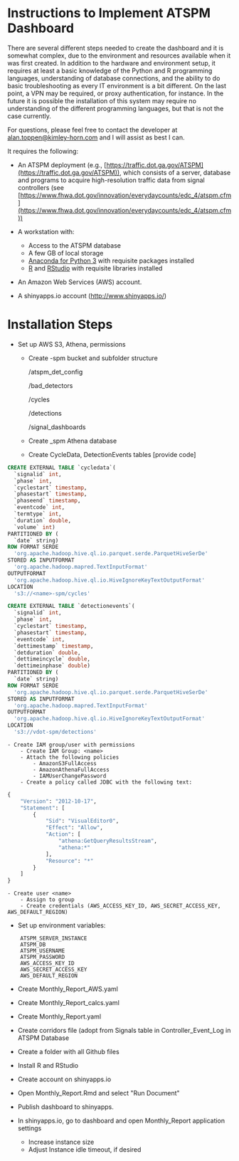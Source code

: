 Instructions to Implement ATSPM Dashboard
=========================================

There are several different steps needed to create the dashboard and it is somewhat complex, due to the environment and resources available when it was first created. In addition to the hardware and environment setup, it requires at least a basic knowledge of the Python and R programming languages, understanding of database connections, and the ability to do basic troubleshooting as every IT environment is a bit different. On the last point, a VPN may be required, or proxy authentication, for instance. In the future it is possible the installation of this system may require no understanding of the different programming languages, but that is not the case currently.

For questions, please feel free to contact the developer at [alan.toppen@kimley-horn.com](mailto:alan.toppen@kimley-horn.com?subject=ATSPM%20Dashboard%Installation%Question) and I will assist as best I can.

It requires the following:

- An ATSPM deployment (e.g., [https://traffic.dot.ga.gov/ATSPM](https://traffic.dot.ga.gov/ATSPM)), which consists of a server, database and programs to acquire high-resolution traffic data from signal controllers (see [https://www.fhwa.dot.gov/innovation/everydaycounts/edc_4/atspm.cfm](https://www.fhwa.dot.gov/innovation/everydaycounts/edc_4/atspm.cfm))

- A workstation with:
    - Access to the ATSPM database
    - A few GB of local storage
    - [Anaconda for Python 3](https://www.anaconda.com/) with requisite packages installed
    - [R](https://www.r-project.org/) and [RStudio](https://www.rstudio.com/) with requisite libraries installed

- An Amazon Web Services (AWS) account.

- A shinyapps.io account (http://www.shinyapps.io/)

# Installation Steps

- Set up AWS S3, Athena, permissions
    - Create <name>-spm bucket and subfolder structure
    
        /atspm_det_config
        
        /bad_detectors
        
        /cycles
        
        /detections
        
        /signal_dashboards

    - Create <name>_spm Athena database
    - Create CycleData, DetectionEvents tables [provide code]
    
```sql
CREATE EXTERNAL TABLE `cycledata`(
  `signalid` int, 
  `phase` int, 
  `cyclestart` timestamp, 
  `phasestart` timestamp, 
  `phaseend` timestamp, 
  `eventcode` int, 
  `termtype` int, 
  `duration` double, 
  `volume` int)
PARTITIONED BY ( 
  `date` string)
ROW FORMAT SERDE 
  'org.apache.hadoop.hive.ql.io.parquet.serde.ParquetHiveSerDe' 
STORED AS INPUTFORMAT 
  'org.apache.hadoop.mapred.TextInputFormat' 
OUTPUTFORMAT 
  'org.apache.hadoop.hive.ql.io.HiveIgnoreKeyTextOutputFormat'
LOCATION
  's3://<name>-spm/cycles'

CREATE EXTERNAL TABLE `detectionevents`(
  `signalid` int, 
  `phase` int, 
  `cyclestart` timestamp, 
  `phasestart` timestamp, 
  `eventcode` int, 
  `dettimestamp` timestamp, 
  `detduration` double, 
  `dettimeincycle` double, 
  `dettimeinphase` double)
PARTITIONED BY ( 
  `date` string)
ROW FORMAT SERDE 
  'org.apache.hadoop.hive.ql.io.parquet.serde.ParquetHiveSerDe' 
STORED AS INPUTFORMAT 
  'org.apache.hadoop.mapred.TextInputFormat' 
OUTPUTFORMAT 
  'org.apache.hadoop.hive.ql.io.HiveIgnoreKeyTextOutputFormat'
LOCATION
  's3://vdot-spm/detections'
```


    - Create IAM group/user with permissions
        - Create IAM Group: <name>
        - Attach the following policies
            - AmazonS3FullAccess
            - AmazonAthenaFullAccess
            - IAMUserChangePassword
        - Create a policy called JDBC with the following text:

```python
{
    "Version": "2012-10-17",
    "Statement": [
        {
            "Sid": "VisualEditor0",
            "Effect": "Allow",
            "Action": [
                "athena:GetQueryResultsStream",
                "athena:*"
            ],
            "Resource": "*"
        }
    ]
}
```

    - Create user <name>
        - Assign to group
        - Create credentials (AWS_ACCESS_KEY_ID, AWS_SECRET_ACCESS_KEY, AWS_DEFAULT_REGION)

- Set up environment variables:
```
    ATSPM_SERVER_INSTANCE
    ATSPM_DB             
    ATSPM_USERNAME       
    ATSPM_PASSWORD       
    AWS_ACCESS_KEY_ID    
    AWS_SECRET_ACCESS_KEY
    AWS_DEFAULT_REGION   
```

- Create Monthly_Report_AWS.yaml
- Create Monthly_Report_calcs.yaml
- Create Monthly_Report.yaml
- Create corridors file (adopt from Signals table in Controller_Event_Log in ATSPM Database
- Create a folder with all Github files
- Install R and RStudio

- Create account on shinyapps.io
- Open Monthly_Report.Rmd and select "Run Document"
- Publish dashboard to shinyapps.
- In shinyapps.io, go to dashboard and open Monthly_Report application settings
    - Increase instance size
    - Adjust Instance idle timeout, if desired
    
